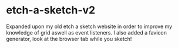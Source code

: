 # etch-a-sketch-v2
Expanded upon my old etch a sketch website in order to improve my knowledge of grid aswell as event listeners. I also added a favicon generator, look at the browser tab while you sketch!
